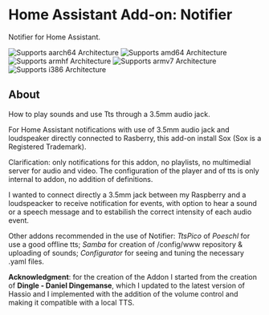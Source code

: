 # Home Assistant Add-on: Notifier

Notifier for Home Assistant.

![Supports aarch64 Architecture][aarch64-shield] ![Supports amd64 Architecture][amd64-shield] ![Supports armhf Architecture][armhf-shield] ![Supports armv7 Architecture][armv7-shield] ![Supports i386 Architecture][i386-shield]

## About

How to play sounds and use Tts through a 3.5mm audio jack.

For Home Assistant notifications with use of 3.5mm audio jack and loudspeaker directly connected to Rasberry, this add-on install Sox (Sox is a Registered Trademark).

Clarification: only notifications for this addon, no playlists, no multimedial server for audio and video. The configuration of the player and of tts is only internal to addon, no addition of definitions.

I wanted to connect directly a 3.5mm jack between my Raspberry and a loudspeacker to receive notification for events, with option to hear a sound or a speech message and to estabilish the correct intensity of each audio event.

Other addons recommended in the use of Notifier: *TtsPico* of *Poeschl* for use a good offline tts; *Samba*  for creation of /config/www repository & uploading of sounds; *Configurator* for seeing and tuning the necessary .yaml files.

**Acknowledgment**: for the creation of the Addon I started from the creation of **Dingle - Daniel Dingemanse**, which I updated to the latest version of Hassio and I implemented with the addition of the volume control and making it compatible with a local TTS. 

[aarch64-shield]: https://img.shields.io/badge/aarch64-yes-green.svg
[amd64-shield]: https://img.shields.io/badge/amd64-yes-green.svg
[armhf-shield]: https://img.shields.io/badge/armhf-yes-green.svg
[armv7-shield]: https://img.shields.io/badge/armv7-yes-green.svg
[i386-shield]: https://img.shields.io/badge/i386-yes-green.svg